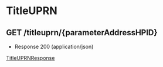 # TitleUPRN


## GET /titleuprn/{parameterAddressHPID}
- Response 200 (application/json)

[TitleUPRNResponse](TitleUPRNResponse.md)

